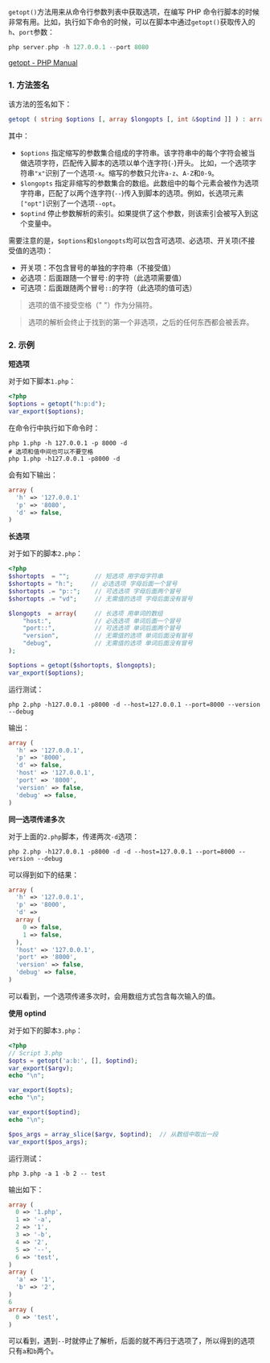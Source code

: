 `getopt()`方法用来从命令行参数列表中获取选项，在编写 PHP 命令行脚本的时候非常有用。比如，执行如下命令的时候，可以在脚本中通过`getopt()`获取传入的`h`、`port`参数：

```php
php server.php -h 127.0.0.1 --port 8080
```

[getopt - PHP Manual](https://www.php.net/manual/zh/function.getopt.php)

### 1. 方法签名

该方法的签名如下：

```php
getopt ( string $options [, array $longopts [, int &$optind ]] ) : array|bool false
```

其中：

* `$options` 指定缩写的参数集合组成的字符串。该字符串中的每个字符会被当做选项字符，匹配传入脚本的选项以单个连字符(`-`)开头。 比如，一个选项字符串`"x"`识别了一个选项`-x`。缩写的参数只允许`a-z`、`A-Z`和`0-9`。
* `$longopts` 指定非缩写的参数集合的数组。此数组中的每个元素会被作为选项字符串，匹配了以两个连字符(`--`)传入到脚本的选项。例如，长选项元素`["opt"]`识别了一个选项`--opt`。
* `$optind` 停止参数解析的索引。如果提供了这个参数，则该索引会被写入到这个变量中。

需要注意的是，`$options`和`$longopts`均可以包含可选项、必选项、开关项(不接受值的选项)：

* 开关项：不包含冒号的单独的字符串（不接受值）
* 必选项：后面跟随一个冒号`:`的字符（此选项需要值）
* 可选项：后面跟随两个冒号`::`的字符（此选项的值可选）

> 选项的值不接受空格（" "）作为分隔符。

> 选项的解析会终止于找到的第一个非选项，之后的任何东西都会被丢弃。

### 2. 示例

**短选项**

对于如下脚本`1.php`：

```php
<?php
$options = getopt("h:p:d");
var_export($options);
```

在命令行中执行如下命令时：

```shell
php 1.php -h 127.0.0.1 -p 8000 -d
# 选项和值中间也可以不要空格
php 1.php -h127.0.0.1 -p8000 -d
```

会有如下输出：

```php
array (
  'h' => '127.0.0.1'
  'p' => '8080',
  'd' => false,
)
```

**长选项**

对于如下的脚本`2.php`：

```php
<?php
$shortopts  = "";       // 短选项 用字母字符串
$shortopts = "h:";     // 必选选项 字母后面一个冒号
$shortopts .= "p::";    // 可选选项 字母后面两个冒号
$shortopts .= "vd";     // 无需值的选项 字母后面没有冒号

$longopts  = array(     // 长选项 用单词的数组
    "host:",            // 必选选项 单词后面一个冒号
    "port::",           // 可选选项 单词后面两个冒号
    "version",          // 无需值的选项 单词后面没有冒号
    "debug",            // 无需值的选项 单词后面没有冒号
);

$options = getopt($shortopts, $longopts);
var_export($options);
```

运行测试：

```shell
php 2.php -h127.0.0.1 -p8000 -d --host=127.0.0.1 --port=8000 --version --debug
```

输出：

```php
array (
  'h' => '127.0.0.1',
  'p' => '8000',
  'd' => false,
  'host' => '127.0.0.1',
  'port' => '8000',
  'version' => false,
  'debug' => false,
)
```

**同一选项传递多次**

对于上面的`2.php`脚本，传递两次`-d`选项：

```shell
php 2.php -h127.0.0.1 -p8000 -d -d --host=127.0.0.1 --port=8000 --version --debug
```

可以得到如下的结果：

```php
array (
  'h' => '127.0.0.1',
  'p' => '8000',
  'd' =>
  array (
    0 => false,
    1 => false,
  ),
  'host' => '127.0.0.1',
  'port' => '8000',
  'version' => false,
  'debug' => false,
)
```

可以看到，一个选项传递多次时，会用数组方式包含每次输入的值。

**使用 optind**

对于如下的脚本`3.php`：

```php
<?php
// Script 3.php
$opts = getopt('a:b:', [], $optind);
var_export($argv);
echo "\n";

var_export($opts);
echo "\n";

var_export($optind);
echo "\n";

$pos_args = array_slice($argv, $optind);  // 从数组中取出一段
var_export($pos_args);
```

运行测试：

```
php 3.php -a 1 -b 2 -- test
```

输出如下：

```php
array (
  0 => '1.php',
  1 => '-a',
  2 => '1',
  3 => '-b',
  4 => '2',
  5 => '--',
  6 => 'test',
)
array (
  'a' => '1',
  'b' => '2',
)
6
array (
  0 => 'test',
)
```

可以看到，遇到`--`时就停止了解析，后面的就不再归于选项了，所以得到的选项只有`a`和`b`两个。

